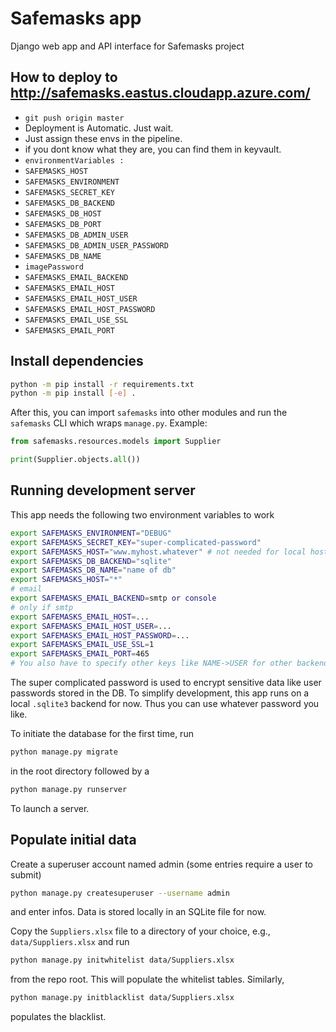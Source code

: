 # Safemasks app

Django web app and API interface for Safemasks project


## How to deploy to http://safemasks.eastus.cloudapp.azure.com/
- ```git push origin master```
- Deployment is Automatic. Just wait.
- Just assign these envs in the pipeline.
- if you dont know what they are, you can find them in keyvault.
- ```environmentVariables :	```
- ```SAFEMASKS_HOST ```
- ```SAFEMASKS_ENVIRONMENT ```
- ```SAFEMASKS_SECRET_KEY ```
- ```SAFEMASKS_DB_BACKEND ```
- ```SAFEMASKS_DB_HOST ```
- ```SAFEMASKS_DB_PORT 	```
- ```SAFEMASKS_DB_ADMIN_USER ```
- ```SAFEMASKS_DB_ADMIN_USER_PASSWORD ```
- ```SAFEMASKS_DB_NAME ```
- ```imagePassword ```
- ```SAFEMASKS_EMAIL_BACKEND```
- ```SAFEMASKS_EMAIL_HOST```
- ```SAFEMASKS_EMAIL_HOST_USER```
- ```SAFEMASKS_EMAIL_HOST_PASSWORD```
- ```SAFEMASKS_EMAIL_USE_SSL```
- ```SAFEMASKS_EMAIL_PORT```


## Install dependencies

```bash
python -m pip install -r requirements.txt
python -m pip install [-e] .
```

After this, you can import `safemasks` into other modules and run the `safemasks` CLI which wraps `manage.py`.
Example:
```python
from safemasks.resources.models import Supplier

print(Supplier.objects.all())
```

## Running development server

This app needs the following two environment variables to work
```bash
export SAFEMASKS_ENVIRONMENT="DEBUG"
export SAFEMASKS_SECRET_KEY="super-complicated-password"
export SAFEMASKS_HOST="www.myhost.whatever" # not needed for local host and debug
export SAFEMASKS_DB_BACKEND="sqlite"
export SAFEMASKS_DB_NAME="name of db"
export SAFEMASKS_HOST="*"
# email
export SAFEMASKS_EMAIL_BACKEND=smtp or console
# only if smtp
export SAFEMASKS_EMAIL_HOST=...
export SAFEMASKS_EMAIL_HOST_USER=...
export SAFEMASKS_EMAIL_HOST_PASSWORD=...
export SAFEMASKS_EMAIL_USE_SSL=1
export SAFEMASKS_EMAIL_PORT=465
# You also have to specify other keys like NAME->USER for other backends
```
The super complicated password is used to encrypt sensitive data like user passwords stored in the DB.
To simplify development, this app runs on a local `.sqlite3` backend for now.
Thus you can use whatever password you like.

To initiate the database for the first time, run
```bash
python manage.py migrate
```
in the root directory followed by a

```bash
python manage.py runserver
```
To launch a server.

## Populate initial data

Create a superuser account named admin (some entries require a user to submit)
```bash
python manage.py createsuperuser --username admin
```
and enter infos.
Data is stored locally in an SQLite file for now.

Copy the `Suppliers.xlsx` file to a directory of your choice, e.g., `data/Suppliers.xlsx` and run
```bash
python manage.py initwhitelist data/Suppliers.xlsx
```
from the repo root.
This will populate the whitelist tables.
Similarly,
```bash
python manage.py initblacklist data/Suppliers.xlsx
```
populates the blacklist.
